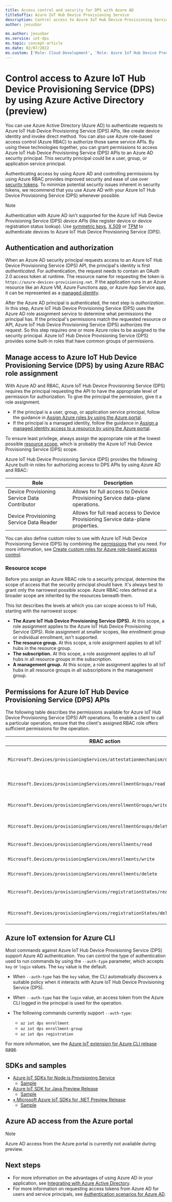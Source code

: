 ```yaml
---
title: Access control and security for DPS with Azure AD
titleSuffix: Azure IoT Hub Device Provisioning Service
description: Control access to Azure IoT Hub Device Provisioning Service (DPS) (DPS) for back-end apps. Includes information about Azure Active Directory and RBAC.
author: jesusbar

ms.author: jesusbar
ms.service: iot-dps
ms.topic: concept-article
ms.date: 02/07/2022
ms.custom: ['Role: Cloud Development', 'Role: Azure IoT Hub Device Provisioning Service (DPS)', 'Role: Operations', devx-track-js, devx-track-csharp]
---
```


# Control access to Azure IoT Hub Device Provisioning Service (DPS) by using Azure Active Directory (preview)

You can use Azure Active Directory (Azure AD) to authenticate requests to Azure IoT Hub Device Provisioning Service (DPS) APIs, like create device identity and invoke direct method. You can also use Azure role-based access control (Azure RBAC) to authorize those same service APIs. By using these technologies together, you can grant permissions to access Azure IoT Hub Device Provisioning Service (DPS) APIs to an Azure AD security principal. This security principal could be a user, group, or application service principal.

Authenticating access by using Azure AD and controlling permissions by using Azure RBAC provides improved security and ease of use over [security tokens](how-to-control-access.md). To minimize potential security issues inherent in security tokens, we recommend that you use Azure AD with your Azure IoT Hub Device Provisioning Service (DPS) whenever possible. 

> [!NOTE]
> Authentication with Azure AD isn't supported for the Azure IoT Hub Device Provisioning Service (DPS)  *device APIs* (like register device or device registration status lookup). Use [symmetric keys](concepts-symmetric-key-attestation.md), [X.509](concepts-x509-attestation.md) or [TPM](concepts-tpm-attestation.md) to authenticate devices to Azure IoT Hub Device Provisioning Service (DPS).

## Authentication and authorization

When an Azure AD security principal requests access to an Azure IoT Hub Device Provisioning Service (DPS) API, the principal's identity is first *authenticated*. For authentication, the request needs to contain an OAuth 2.0 access token at runtime. The resource name for requesting the token is `https://azure-devices-provisioning.net`. If the application runs in an Azure resource like an Azure VM, Azure Functions app, or Azure App Service app, it can be represented as a [managed identity](../active-directory/managed-identities-azure-resources/how-managed-identities-work-vm.md). 

After the Azure AD principal is authenticated, the next step is *authorization*. In this step, Azure IoT Hub Device Provisioning Service (DPS) uses the Azure AD role assignment service to determine what permissions the principal has. If the principal's permissions match the requested resource or API, Azure IoT Hub Device Provisioning Service (DPS) authorizes the request. So this step requires one or more Azure roles to be assigned to the security principal. Azure IoT Hub Device Provisioning Service (DPS) provides some built-in roles that have common groups of permissions.

## Manage access to Azure IoT Hub Device Provisioning Service (DPS) by using Azure RBAC role assignment

With Azure AD and RBAC, Azure IoT Hub Device Provisioning Service (DPS) requires the principal requesting the API to have the appropriate level of permission for authorization. To give the principal the permission, give it a role assignment. 

- If the principal is a user, group, or application service principal, follow the guidance in [Assign Azure roles by using the Azure portal](../role-based-access-control/role-assignments-portal.md).
- If the principal is a managed identity, follow the guidance in [Assign a managed identity access to a resource by using the Azure portal](../active-directory/managed-identities-azure-resources/howto-assign-access-portal.md).

To ensure least privilege, always assign the appropriate role at the lowest possible [resource scope](#resource-scope), which is probably the Azure IoT Hub Device Provisioning Service (DPS) scope.

Azure IoT Hub Device Provisioning Service (DPS) provides the following Azure built-in roles for authorizing access to DPS APIs by using Azure AD and RBAC:

| Role | Description |
| ---- | ----------- |
| Device Provisioning Service Data Contributor | Allows for full access to Device Provisioning Service data-plane operations. |
| Device Provisioning Service Data Reader | Allows for full read access to Device Provisioning Service data-plane properties. |

You can also define custom roles to use with Azure IoT Hub Device Provisioning Service (DPS) by combining the [permissions](#permissions-for-azure-iot-hub-device-provisioning-service-dps-apis) that you need. For more information, see [Create custom roles for Azure role-based access control](../role-based-access-control/custom-roles.md).

### Resource scope

Before you assign an Azure RBAC role to a security principal, determine the scope of access that the security principal should have. It's always best to grant only the narrowest possible scope. Azure RBAC roles defined at a broader scope are inherited by the resources beneath them.

This list describes the levels at which you can scope access to IoT Hub, starting with the narrowest scope:

- **The Azure IoT Hub Device Provisioning Service (DPS).** At this scope, a role assignment applies to the Azure IoT Hub Device Provisioning Service (DPS). Role assignment at smaller scopes, like enrollment group or individual enrollment, isn't supported.
- **The resource group.** At this scope, a role assignment applies to all IoT hubs in the resource group.
- **The subscription.** At this scope, a role assignment applies to all IoT hubs in all resource groups in the subscription.
- **A management group.** At this scope, a role assignment applies to all IoT hubs in all resource groups in all subscriptions in the management group.

## Permissions for Azure IoT Hub Device Provisioning Service (DPS) APIs

The following table describes the permissions available for Azure IoT Hub Device Provisioning Service (DPS) API operations. To enable a client to call a particular operation, ensure that the client's assigned RBAC role offers sufficient permissions for the operation.

| RBAC action | Description |
|-|-|
| `Microsoft.Devices/provisioningServices/attestationmechanism/details/action` | Fetch attestation mechanism details |
| `Microsoft.Devices/provisioningServices/enrollmentGroups/read`  | Read enrollment groups |
| `Microsoft.Devices/provisioningServices/enrollmentGroups/write`  | Write enrollment groups |
| `Microsoft.Devices/provisioningServices/enrollmentGroups/delete`  | Delete enrollment groups |
| `Microsoft.Devices/provisioningServices/enrollments/read`  | Read enrollments |
| `Microsoft.Devices/provisioningServices/enrollments/write`  | Write enrollments |
| `Microsoft.Devices/provisioningServices/enrollments/delete`  | Delete enrollments |
| `Microsoft.Devices/provisioningServices/registrationStates/read`  | Read registration states |
| `Microsoft.Devices/provisioningServices/registrationStates/delete`  | Delete registration states |


## Azure IoT extension for Azure CLI

Most commands against Azure IoT Hub Device Provisioning Service (DPS) support Azure AD authentication. You can control the type of authentication used to run commands by using the `--auth-type` parameter, which accepts `key` or `login` values. The `key` value is the default.

- When `--auth-type` has the `key` value, the CLI automatically discovers a suitable policy when it interacts with Azure IoT Hub Device Provisioning Service (DPS).

- When `--auth-type` has the `login` value, an access token from the Azure CLI logged in the principal is used for the operation.

- The following commands currently support `--auth-type`:
  - `az iot dps enrollment`
  - `az iot dps enrollment-group`
  - `az iot dps registration`

For more information, see the [Azure IoT extension for Azure CLI release page](https://github.com/Azure/azure-iot-cli-extension/releases/tag/v0.13.0).

## SDKs and samples

- [Azure IoT SDKs for Node.js Provisioning Service](https://aka.ms/IoTDPSNodeJSSDKRBAC)
    - [Sample](https://aka.ms/IoTDPSNodeJSSDKRBACSample)
- [Azure IoT SDK for Java Preview Release ](https://aka.ms/IoTDPSJavaSDKRBAC)
    - [Sample](https://aka.ms/IoTDPSJavaSDKRBACSample)
- [•	Microsoft Azure IoT SDKs for .NET Preview Release](https://aka.ms/IoTDPScsharpSDKRBAC)
    - [Sample](https://aka.ms/IoTDPScsharpSDKRBACSample)

## Azure AD access from the Azure portal

>[!NOTE]
>Azure AD access from the Azure portal is currently not available during preview.

## Next steps

- For more information on the advantages of using Azure AD in your application, see [Integrating with Azure Active Directory](../active-directory/develop/active-directory-how-to-integrate.md).
- For more information on requesting access tokens from Azure AD for users and service principals, see [Authentication scenarios for Azure AD](../active-directory/develop/authentication-vs-authorization.md).
